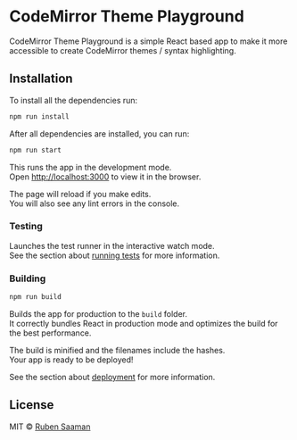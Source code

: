 # CodeMirror Theme Playground

CodeMirror Theme Playground is a simple React based app to make it more accessible to create CodeMirror themes / syntax highlighting.

## Installation

To install all the dependencies run:

```sh
npm run install
```

After all dependencies are installed, you can run:

```sh
npm run start
```

This runs the app in the development mode.\
Open [http://localhost:3000](http://localhost:3000) to view it in the browser.

The page will reload if you make edits.\
You will also see any lint errors in the console.

### Testing

Launches the test runner in the interactive watch mode.\
See the section about [running tests](https://facebook.github.io/create-react-app/docs/running-tests) for more information.

### Building

```sh
npm run build
```

Builds the app for production to the `build` folder.\
It correctly bundles React in production mode and optimizes the build for the best performance.

The build is minified and the filenames include the hashes.\
Your app is ready to be deployed!

See the section about [deployment](https://facebook.github.io/create-react-app/docs/deployment) for more information.

## License

MIT &copy; [Ruben Saaman](https://github.com/RubenSmn/)
